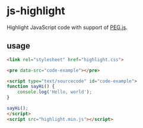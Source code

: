 # js-highlight

Highlight JavaScript code with support of [PEG.js](https://github.com/pegjs/pegjs).

## usage

```html
<link rel="stylesheet" href="highlight.css">

<pre data-src="code-example"></pre>

<script type="text/sourcecode" id="code-example">
function sayHi() {
    console.log('Hello, world');
}

sayHi();
</script>
<script src="highlight.min.js"></script>
```
